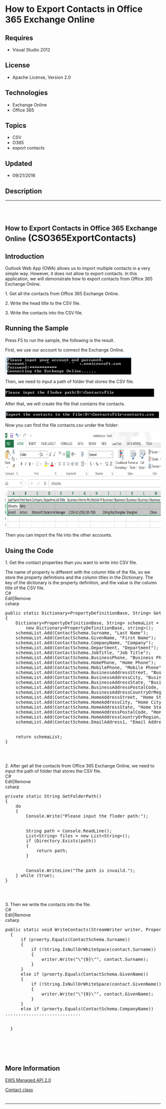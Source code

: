 # How to Export Contacts in Office 365 Exchange Online
## Requires
- Visual Studio 2012
## License
- Apache License, Version 2.0
## Technologies
- Exchange Online
- Office 365
## Topics
- CSV
- O365
- export contacts
## Updated
- 09/21/2016
## Description

<hr>
<div><a href="http://blogs.msdn.com/b/onecode"><img src=":-onecodesampletopbanner1" alt=""></a><strong>&nbsp;</strong><em></em></div>
<h1><span style="font-size:16.0pt; line-height:115%">How to Export Contacts in Office 365 Exchange Online</span> (CSO365ExportContacts)</h1>
<h2>Introduction</h2>
<p class="MsoNormal">Outlook Web App (OWA) allows us to import multiple contacts in a very simple way. However, it does not allow to export contacts. In this application, we will demonstrate how to export contacts from Office 365 Exchange Online.</p>
<p class="MsoNormal">1. Get all the contacts from Office 365 Exchange Online.</p>
<p class="MsoNormal">2. Write the head title to the CSV file.</p>
<p class="MsoNormal">3. Write the contacts into the CSV file.</p>
<h2>Running the Sample</h2>
<p class="MsoNormal">Press F5 to run the sample, the following is the result.</p>
<p class="MsoNormal">First, we use our account to connect the Exchange Online.</p>
<p class="MsoNormal"><span><img src="112575-image.png" alt="" width="408" height="57" align="middle">
</span></p>
<p class="MsoNormal">Then, we need to input a path of folder that stores the CSV file.</p>
<p class="MsoNormal"><span><img src="112576-image.png" alt="" width="482" height="26" align="middle">
</span></p>
<p class="MsoNormal">After that, we will create the file that contains the contacts.</p>
<p class="MsoNormal"><span><img src="112577-image.png" alt="" width="498" height="21" align="middle">
</span></p>
<p class="MsoNormal">Now you can find the file contacts.csv under the folder:</p>
<p class="MsoNormal"><span><img src="112578-image.png" alt="" width="841" height="310" align="middle">
</span></p>
<p class="MsoNormal">Then you can import the file into the other accounts.</p>
<h2>Using the Code</h2>
<p class="MsoNormal" style="margin-bottom:.0001pt; line-height:normal; text-autospace:none">
1. Get the contact properties than you want to write into CSV file.</p>
<p class="MsoNormal" style="margin-bottom:.0001pt; line-height:normal; text-autospace:none">
The name of property is different with the column title of the file, so we store the property definitions and the column titles in the Dictionary. The key of the dictionary is the property definition, and the value is the column title of the CSV file.</p>
<div class="scriptcode">
<div class="pluginEditHolder" pluginCommand="mceScriptCode">
<div class="title"><span>C#</span></div>
<div class="pluginLinkHolder"><span class="pluginEditHolderLink">Edit</span>|<span class="pluginRemoveHolderLink">Remove</span></div>
<span class="hidden">csharp</span>

<pre class="csharp" id="codePreview">public static Dictionary&lt;PropertyDefinitionBase, String&gt; GetSchemaList()
{
&nbsp;&nbsp;&nbsp; Dictionary&lt;PropertyDefinitionBase, String&gt; schemaList = 
&nbsp;&nbsp;&nbsp;&nbsp;&nbsp;&nbsp;&nbsp;&nbsp;new Dictionary&lt;PropertyDefinitionBase, string&gt;();
&nbsp;&nbsp;&nbsp; schemaList.Add(ContactSchema.Surname, &quot;Last Name&quot;);
&nbsp;&nbsp;&nbsp; schemaList.Add(ContactSchema.GivenName, &quot;First Name&quot;);
&nbsp;&nbsp;&nbsp; schemaList.Add(ContactSchema.CompanyName, &quot;Company&quot;);
&nbsp;&nbsp;&nbsp; schemaList.Add(ContactSchema.Department, &quot;Department&quot;);
&nbsp;&nbsp;&nbsp; schemaList.Add(ContactSchema.JobTitle, &quot;Job Title&quot;);
&nbsp;&nbsp;&nbsp; schemaList.Add(ContactSchema.BusinessPhone, &quot;Business Phone&quot;);
&nbsp;&nbsp;&nbsp; schemaList.Add(ContactSchema.HomePhone, &quot;Home Phone&quot;);
&nbsp;&nbsp;&nbsp; schemaList.Add(ContactSchema.MobilePhone, &quot;Mobile Phone&quot;);
&nbsp;&nbsp;&nbsp; schemaList.Add(ContactSchema.BusinessAddressStreet, &quot;Business Street&quot;);
&nbsp;&nbsp;&nbsp; schemaList.Add(ContactSchema.BusinessAddressCity, &quot;Business City&quot;);
&nbsp;&nbsp;&nbsp; schemaList.Add(ContactSchema.BusinessAddressState, &quot;Business State&quot;);
&nbsp;&nbsp;&nbsp; schemaList.Add(ContactSchema.BusinessAddressPostalCode, &quot;Business Postal Code&quot;);
&nbsp;&nbsp;&nbsp; schemaList.Add(ContactSchema.BusinessAddressCountryOrRegion, &quot;Business Country/Region&quot;);
&nbsp;&nbsp;&nbsp; schemaList.Add(ContactSchema.HomeAddressStreet, &quot;Home Street&quot;);
&nbsp;&nbsp;&nbsp; schemaList.Add(ContactSchema.HomeAddressCity, &quot;Home City&quot;);
&nbsp;&nbsp;&nbsp; schemaList.Add(ContactSchema.HomeAddressState, &quot;Home State&quot;);
&nbsp;&nbsp;&nbsp; schemaList.Add(ContactSchema.HomeAddressPostalCode, &quot;Home Postal Code&quot;);
&nbsp;&nbsp;&nbsp; schemaList.Add(ContactSchema.HomeAddressCountryOrRegion, &quot;Home Country/Region&quot;);
&nbsp;&nbsp;&nbsp; schemaList.Add(ContactSchema.EmailAddress1, &quot;Email Address&quot;);


&nbsp;&nbsp;&nbsp; return schemaList;
}

</pre>
</div>
</div>
<div class="endscriptcode">&nbsp;</div>
<p class="MsoNormal" style="margin-bottom:.0001pt; line-height:normal; text-autospace:none">
2. After get all the contacts from Office 365 Exchange Online, we need to input the path of folder that stores the CSV file.</p>
<div class="scriptcode">
<div class="pluginEditHolder" pluginCommand="mceScriptCode">
<div class="title"><span>C#</span></div>
<div class="pluginLinkHolder"><span class="pluginEditHolderLink">Edit</span>|<span class="pluginRemoveHolderLink">Remove</span></div>
<span class="hidden">csharp</span>

<pre class="csharp" id="codePreview">private static String GetFolderPath()
{
&nbsp;&nbsp;&nbsp; do
&nbsp;&nbsp;&nbsp; {
&nbsp;&nbsp;&nbsp;&nbsp;&nbsp;&nbsp;&nbsp; Console.Write(&quot;Please input the floder path:&quot;);


&nbsp;&nbsp;&nbsp;&nbsp;&nbsp;&nbsp;&nbsp; String path = Console.ReadLine();
&nbsp;&nbsp;&nbsp;&nbsp;&nbsp;&nbsp;&nbsp; List&lt;String&gt; files = new List&lt;String&gt;();
&nbsp;&nbsp;&nbsp;&nbsp;&nbsp;&nbsp;&nbsp; if (Directory.Exists(path))
&nbsp;&nbsp;&nbsp;&nbsp;&nbsp;&nbsp;&nbsp; {
&nbsp;&nbsp;&nbsp;&nbsp;&nbsp;&nbsp;&nbsp;&nbsp;&nbsp;&nbsp;&nbsp; return path;
&nbsp;&nbsp;&nbsp;&nbsp;&nbsp;&nbsp;&nbsp; }


&nbsp;&nbsp;&nbsp;&nbsp;&nbsp;&nbsp;&nbsp; Console.WriteLine(&quot;The path is invaild.&quot;);
&nbsp;&nbsp;&nbsp; } while (true);
}

</pre>
</div>
</div>
<div class="endscriptcode">&nbsp;</div>
<p class="MsoNormal" style="margin-bottom:.0001pt; line-height:normal; text-autospace:none">
3. Then we write the contacts into the file.</p>
<div class="scriptcode">
<div class="pluginEditHolder" pluginCommand="mceScriptCode">
<div class="title"><span>C#</span></div>
<div class="pluginLinkHolder"><span class="pluginEditHolderLink">Edit</span>|<span class="pluginRemoveHolderLink">Remove</span></div>
<span class="hidden">csharp</span>

<pre class="csharp" id="codePreview">public static void WriteContacts(StreamWriter writer, PropertyDefinitionBase proerty, Contact contact)
&nbsp; {
&nbsp;&nbsp;&nbsp;&nbsp;&nbsp; if (proerty.Equals(ContactSchema.Surname))
&nbsp;&nbsp;&nbsp;&nbsp;&nbsp; {
&nbsp;&nbsp;&nbsp;&nbsp;&nbsp;&nbsp;&nbsp;&nbsp;&nbsp; if (!String.IsNullOrWhiteSpace(contact.Surname))
&nbsp;&nbsp;&nbsp;&nbsp;&nbsp;&nbsp;&nbsp;&nbsp;&nbsp; {
&nbsp;&nbsp;&nbsp;&nbsp;&nbsp;&nbsp;&nbsp;&nbsp;&nbsp;&nbsp;&nbsp;&nbsp;&nbsp; writer.Write(&quot;\&quot;{0}\&quot;&quot;, contact.Surname);
&nbsp;&nbsp;&nbsp;&nbsp;&nbsp;&nbsp;&nbsp;&nbsp;&nbsp; }
&nbsp;&nbsp;&nbsp;&nbsp;&nbsp; }
&nbsp;&nbsp;&nbsp;&nbsp;&nbsp; else if (proerty.Equals(ContactSchema.GivenName))
&nbsp;&nbsp;&nbsp;&nbsp;&nbsp; {
&nbsp;&nbsp;&nbsp;&nbsp;&nbsp;&nbsp;&nbsp;&nbsp;&nbsp; if (!String.IsNullOrWhiteSpace(contact.GivenName))
&nbsp;&nbsp;&nbsp;&nbsp;&nbsp;&nbsp;&nbsp;&nbsp;&nbsp; {
&nbsp;&nbsp;&nbsp;&nbsp;&nbsp;&nbsp;&nbsp;&nbsp;&nbsp;&nbsp;&nbsp;&nbsp;&nbsp; writer.Write(&quot;\&quot;{0}\&quot;&quot;, contact.GivenName);
&nbsp;&nbsp;&nbsp;&nbsp;&nbsp;&nbsp;&nbsp;&nbsp;&nbsp; }
&nbsp;&nbsp;&nbsp;&nbsp;&nbsp; }
&nbsp;&nbsp;&nbsp;&nbsp;&nbsp; else if (proerty.Equals(ContactSchema.CompanyName))
.............................


&nbsp; }

</pre>
</div>
</div>
<div class="endscriptcode">&nbsp;</div>
<p class="MsoNormal" style="margin-bottom:.0001pt; line-height:normal; text-autospace:none">
&nbsp;</p>
<h2>More Information</h2>
<p class="MsoNormal"><a href="http://msdn.microsoft.com/en-us/library/dd633709(v=exchg.80).aspx">EWS Managed API 2.0</a></p>
<p class="MsoNormal"><span class="MsoHyperlink"><span style="color:windowtext; text-decoration:none"><a href="http://msdn.microsoft.com/en-us/library/exchange/microsoft.exchange.webservices.data.contact(v=exchg.80).aspx">Contact class</a>
</span></span></p>
<p style="line-height:0.6pt; color:white">Microsoft All-In-One Code Framework is a free, centralized code sample library driven by developers' real-world pains and needs. The goal is to provide customer-driven code samples for all Microsoft development technologies,
 and reduce developers' efforts in solving typical programming tasks. Our team listens to developers&rsquo; pains in the MSDN forums, social media and various DEV communities. We write code samples based on developers&rsquo; frequently asked programming tasks,
 and allow developers to download them with a short sample publishing cycle. Additionally, we offer a free code sample request service. It is a proactive way for our developer community to obtain code samples directly from Microsoft.</p>
<hr>
<div><a href="http://go.microsoft.com/?linkid=9759640" style="margin-top:3px"><img src="-onecodelogo" alt="">
</a></div>
